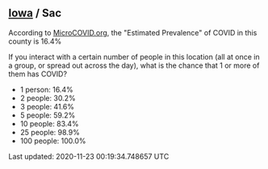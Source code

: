 
## [Iowa](/united-states/iowa) / Sac

According to [MicroCOVID.org](http://microcovid.org),
the "Estimated Prevalence" of COVID in this county is 16.4%

If you interact with a certain number of people in this location
(all at once in a group, or spread out across the day), what is the chance that
1 or more of them has COVID?

- 1 person: 16.4%
- 2 people: 30.2%
- 3 people: 41.6%
- 5 people: 59.2%
- 10 people: 83.4%
- 25 people: 98.9%
- 100 people: 100.0%

Last updated: 2020-11-23 00:19:34.748657 UTC
